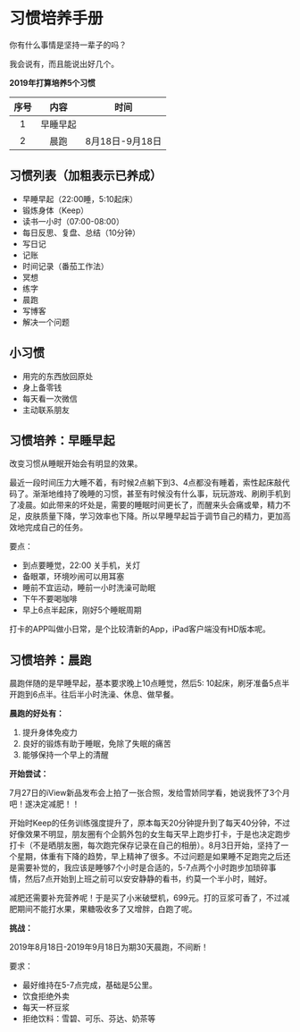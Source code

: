 # 习惯培养手册

你有什么事情是坚持一辈子的吗？

我会说有，而且能说出好几个。

**2019年打算培养5个习惯**

| 序号 |   内容   |      时间       |
| :--: | :------: | :-------------: |
|  1   | 早睡早起 |                 |
|  2   |   晨跑   | 8月18日-9月18日 |





## 习惯列表（加粗表示已养成）

- 早睡早起（22:00睡，5:10起床）
- 锻炼身体（Keep）
- 读书一小时（07:00-08:00）
- 每日反思、复盘、总结（10分钟）
- 写日记
- 记账
- 时间记录（番茄工作法）
- 冥想
- 练字
- 晨跑
- 写博客
- 解决一个问题

## 小习惯

- 用完的东西放回原处
- 身上备零钱
- 每天看一次微信
- 主动联系朋友



## 习惯培养：早睡早起

改变习惯从睡眠开始会有明显的效果。

最近一段时间压力大睡不着，有时候2点躺下到3、4点都没有睡着，索性起床敲代码了。渐渐地维持了晚睡的习惯，甚至有时候没有什么事，玩玩游戏、刷刷手机到了凌晨。如此带来的坏处是，需要的睡眠时间更长了，而醒来头会痛或晕，精力不足，皮肤质量下降，学习效率也下降。所以早睡早起旨于调节自己的精力，更加高效地完成自己的任务。

要点：

- 到点要睡觉，22:00 关手机，关灯
- 备眼罩，环境吵闹可以用耳塞
- 睡前不宜运动，睡前一小时洗澡可助眠
- 下午不要喝咖啡 
- 早上6点半起床，刚好5个睡眠周期

打卡的APP叫做小日常，是个比较清新的App，iPad客户端没有HD版本呢。



## 习惯培养：晨跑

晨跑伴随的是早睡早起，基本要求晚上10点睡觉，然后5: 10起床，刷牙准备5点半开跑到6点半。往后半小时洗澡、休息、做早餐。

**晨跑的好处有：** 

1. 提升身体免疫力
2. 良好的锻炼有助于睡眠，免除了失眠的痛苦
3. 能够保持一个早上的清醒

**开始尝试：**

7月27日的iView新品发布会上拍了一张合照，发给雪娇同学看，她说我怀了3个月吧！遂决定减肥！！

开始时Keep的任务训练强度提升了，原本每天20分钟提升到了每天40分钟，不过好像效果不明显，朋友圈有个企鹅外包的女生每天早上跑步打卡，于是也决定跑步打卡（不是晒朋友圈，每次跑完保存记录在自己的相册）。8月3日开始，坚持了一个星期，体重有下降的趋势，早上精神了很多。不过问题是如果睡不足跑完之后还是需要补觉的，我应该是睡够7个小时是合适的，5-7点两个小时跑步加琐碎事情，然后7点开始到上班之前可以安安静静的看书，约莫一个半小时，贼好。

减肥还需要补充营养呢！于是买了小米破壁机，699元。打的豆浆可香了，不过减肥期间不能打水果，果糖吸收多了又增胖，白跑了呢。

**挑战：**

2019年8月18日-2019年9月18日为期30天晨跑，不间断！

要求：

- 最好维持在5-7点完成，基础是5公里。
- 饮食拒绝外卖
- 每天一杯豆浆
- 拒绝饮料：雪碧、可乐、芬达、奶茶等